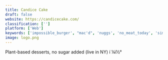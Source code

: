 ```yaml
---
title: Candice Cake
draft: false 
website: https://candicecake.com/
classification: ['']
platform: ['Web']
keywords: ['impossible_burger', "mac'd", 'nuggs', 'no_meat_today', 'simmer_(formerly_foodie)', 'tasty_the_cookbook']
image: logo.png
---
```

Plant-based desserts, no sugar added (live in NY) í ¼í½°